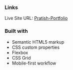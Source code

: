### Links
Live Site URL: [Pratish-Portfolio]([https://pratishbuzzra.github.io/frontend-mentor-qrcode/](https://pratishbuzzra.github.io/Pratish-portfolio/index.html))


### Built with

- Semantic HTML5 markup
- CSS custom properties
- Flexbox
- CSS Grid
- Mobile-first workflow
